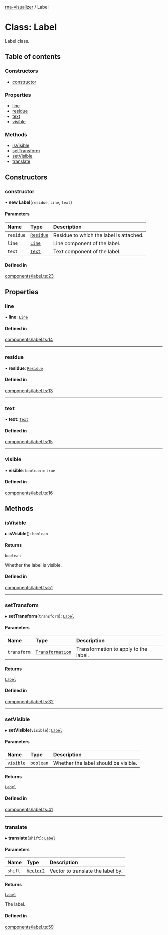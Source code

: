[rna-visualizer](../README.md) / Label

# Class: Label

Label class.

## Table of contents

### Constructors

- [constructor](Label.md#constructor)

### Properties

- [line](Label.md#line)
- [residue](Label.md#residue)
- [text](Label.md#text)
- [visible](Label.md#visible)

### Methods

- [isVisible](Label.md#isvisible)
- [setTransform](Label.md#settransform)
- [setVisible](Label.md#setvisible)
- [translate](Label.md#translate)

## Constructors

### constructor

• **new Label**(`residue`, `line`, `text`)

#### Parameters

| Name | Type | Description |
| :------ | :------ | :------ |
| `residue` | [`Residue`](Residue.md) | Residue to which the label is attached. |
| `line` | [`Line`](Line.md) | Line component of the label. |
| `text` | [`Text`](Text.md) | Text component of the label. |

#### Defined in

[components/label.ts:23](https://github.com/michalhercik/rna-visualizer/blob/43166fe/lib/src/components/label.ts#L23)

## Properties

### line

• **line**: [`Line`](Line.md)

#### Defined in

[components/label.ts:14](https://github.com/michalhercik/rna-visualizer/blob/43166fe/lib/src/components/label.ts#L14)

___

### residue

• **residue**: [`Residue`](Residue.md)

#### Defined in

[components/label.ts:13](https://github.com/michalhercik/rna-visualizer/blob/43166fe/lib/src/components/label.ts#L13)

___

### text

• **text**: [`Text`](Text.md)

#### Defined in

[components/label.ts:15](https://github.com/michalhercik/rna-visualizer/blob/43166fe/lib/src/components/label.ts#L15)

___

### visible

• **visible**: `boolean` = `true`

#### Defined in

[components/label.ts:16](https://github.com/michalhercik/rna-visualizer/blob/43166fe/lib/src/components/label.ts#L16)

## Methods

### isVisible

▸ **isVisible**(): `boolean`

#### Returns

`boolean`

Whether the label is visible.

#### Defined in

[components/label.ts:51](https://github.com/michalhercik/rna-visualizer/blob/43166fe/lib/src/components/label.ts#L51)

___

### setTransform

▸ **setTransform**(`transform`): [`Label`](Label.md)

#### Parameters

| Name | Type | Description |
| :------ | :------ | :------ |
| `transform` | [`Transformation`](../interfaces/Transformation.md) | Transformation to apply to the label. |

#### Returns

[`Label`](Label.md)

#### Defined in

[components/label.ts:32](https://github.com/michalhercik/rna-visualizer/blob/43166fe/lib/src/components/label.ts#L32)

___

### setVisible

▸ **setVisible**(`visible`): [`Label`](Label.md)

#### Parameters

| Name | Type | Description |
| :------ | :------ | :------ |
| `visible` | `boolean` | Whether the label should be visible. |

#### Returns

[`Label`](Label.md)

#### Defined in

[components/label.ts:41](https://github.com/michalhercik/rna-visualizer/blob/43166fe/lib/src/components/label.ts#L41)

___

### translate

▸ **translate**(`shift`): [`Label`](Label.md)

#### Parameters

| Name | Type | Description |
| :------ | :------ | :------ |
| `shift` | [`Vector2`](Vector2.md) | Vector to translate the label by. |

#### Returns

[`Label`](Label.md)

The label.

#### Defined in

[components/label.ts:59](https://github.com/michalhercik/rna-visualizer/blob/43166fe/lib/src/components/label.ts#L59)
